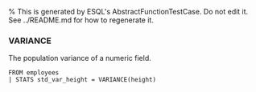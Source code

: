 % This is generated by ESQL's AbstractFunctionTestCase. Do not edit it. See ../README.md for how to regenerate it.

### VARIANCE
The population variance of a numeric field.

```esql
FROM employees
| STATS std_var_height = VARIANCE(height)
```
